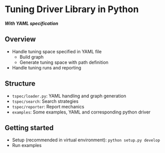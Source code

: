# Tuning Driver Library in Python

***With YAML specification***

## Overview

* Handle tuning space specified in YAML file
    * Build graph
    * Generate tuning space with path definition
* Handle tuning runs and reporting

## Structure

* `tspec/loader.py`: YAML handling and graph generation
* `tspec/search`: Search strategies
* `tspec/reporter`: Report mechanics
* `examples`: Some examples, YAML and corresponding python driver

## Getting started

* Setup (recommended in virtual environment): `python setup.py develop`
* Run examples

